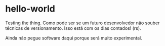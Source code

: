 # hello-world
Testing  the thing.
Como pode ser se um futuro desenvolvedor não souber técnicas de versionamento.
Isso está com os dias contados! (rs).

Ainda não pegue software daqui porque será muito experimental.
